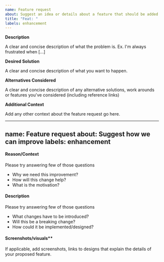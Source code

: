 ```yaml
---
name: Feature request
about: Suggest an idea or details about a feature that should be added
title: "Feat: "
labels: enhancement
---
```


**Description**

A clear and concise description of what the problem is. Ex. I'm always frustrated when [...]

**Desired Solution**

A clear and concise description of what you want to happen.

**Alternatives Considered**

A clear and concise description of any alternative solutions, work arounds or features you've considered (including reference  links) 

**Additional Context**

Add any other context about the feature request go here.



---
name: Feature request
about: Suggest how we can improve
labels: enhancement
---

#### Reason/Context
Please try answering few of those questions
- Why we need this improvement?
- How will this change help?
- What is the motivation? 


#### Description
Please try answering few of those questions
- What changes have to be introduced?
- Will this be a breaking change?
- How could it be implemented/designed?


#### Screenshots/visuals**

If applicable, add screenshots, links to designs that explain the details of your proposed feature.


